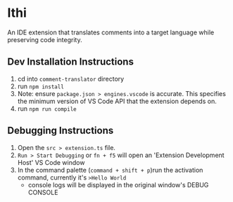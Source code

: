 # Ithi

An IDE extension that translates comments into a target language while preserving code integrity.

## Dev Installation Instructions

1. cd into `comment-translator` directory
2. run `npm install`
3. Note: ensure `package.json > engines.vscode` is accurate. This specifies the minimum version of VS Code API that the extension depends on.
4. run `npm run compile`

## Debugging Instructions

1. Open the `src > extension.ts` file.
2. `Run > Start Debugging` or `fn + f5` will open an 'Extension Development Host' VS Code window
3. In the command palette (`command + shift + p`)run the activation command, currently it's `>Hello World`
   - console logs will be displayed in the original window's DEBUG CONSOLE
